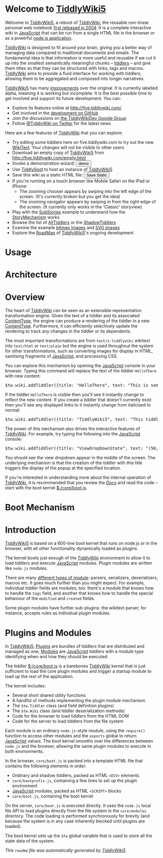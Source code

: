 <h1> Welcome to <a class='tw-tiddlylink tw-tiddlylink-internal tw-tiddlylink-missing' href='TiddlyWiki5'>TiddlyWiki5</a></h1><div class='tw-tiddler-frame'><p>Welcome to <a class='tw-tiddlylink tw-tiddlylink-internal tw-tiddlylink-missing' href='TiddlyWiki5'>TiddlyWiki5</a>, a reboot of <a class='tw-tiddlylink tw-tiddlylink-internal tw-tiddlylink-resolves' href='TiddlyWiki'>TiddlyWiki</a>, the reusable non-linear personal web notebook <a class='tw-tiddlylink tw-tiddlylink-internal tw-tiddlylink-resolves' href='History'>first released in 2004</a>. It is a complete interactive wiki in <a class='tw-tiddlylink tw-tiddlylink-internal tw-tiddlylink-missing' href='JavaScript'>JavaScript</a> that can be run from a single HTML file in the browser or as a powerful <a class='tw-tiddlylink tw-tiddlylink-internal tw-tiddlylink-resolves' href='node.js'>node.js application</a>.</p><p><a class='tw-tiddlylink tw-tiddlylink-internal tw-tiddlylink-resolves' href='TiddlyWiki'>TiddlyWiki</a> is designed to fit around your brain, giving you a better way of managing data compared to traditional documents and emails. The fundamental idea is that information is more useful and reusable if we cut it up into the smallest semantically meaningful chunks &ndash; <a class='tw-tiddlylink tw-tiddlylink-internal tw-tiddlylink-resolves' href='Tiddlers'>tiddlers</a> &ndash; and give them titles so that they can be structured with links, tags and macros.  <a class='tw-tiddlylink tw-tiddlylink-internal tw-tiddlylink-resolves' href='TiddlyWiki'>TiddlyWiki</a> aims to provide a fluid interface for working with tiddlers, allowing them to be aggregated and composed into longer narratives.</p><p><a class='tw-tiddlylink tw-tiddlylink-internal tw-tiddlylink-missing' href='TiddlyWiki5'>TiddlyWiki5</a> has many <a class='tw-tiddlylink tw-tiddlylink-internal tw-tiddlylink-resolves' href='Improvements'>improvements</a> over the original. It is currently labelled alpha, meaning it is working but incomplete. It is the best possible time to get involved and support its future development. You can:</p><ul><li> Explore its features online at <a class='tw-tiddlylink tw-tiddlylink-external' href='http://five.tiddlywiki.com/'>http://five.tiddlywiki.com/</a></li><li> Get involved in the <a class='tw-tiddlylink tw-tiddlylink-external' href='https://github.com/Jermolene/TiddlyWiki5'>development on GitHub</a></li><li> Join the discussions on <a class='tw-tiddlylink tw-tiddlylink-external' href='http://groups.google.com/group/TiddlyWikiDev'>the TiddlyWikiDev Google Group</a></li><li> Follow <a class='tw-tiddlylink tw-tiddlylink-external' href='http://twitter.com/#!/TiddlyWiki'>@TiddlyWiki on Twitter</a> for the latest news</li></ul><div class='tw-reveal' style='display:block;'><div class='tw-tiddler-frame'><p>Here are a few features of <a class='tw-tiddlylink tw-tiddlylink-internal tw-tiddlylink-resolves' href='TiddlyWiki'>TiddlyWiki</a> that you can explore:</p><ul><li> Try editing some tiddlers here on five.tiddlywiki.com to try out the new <a class='tw-tiddlylink tw-tiddlylink-internal tw-tiddlylink-resolves' href='WikiText'>WikiText</a>. Your changes will not be visible to other users</li><li> Download an empty copy of <a class='tw-tiddlylink tw-tiddlylink-internal tw-tiddlylink-missing' href='TiddlyWiki5'>TiddlyWiki5</a> from <a class='tw-tiddlylink tw-tiddlylink-external' href='http://five.tiddlywiki.com/empty.html'>http://five.tiddlywiki.com/empty.html</a></li><li> Invoke a demonstration wizard: <button class='btn btn-inverse'>demo</button></li><li> Use <a class='tw-tiddlylink tw-tiddlylink-internal tw-tiddlylink-resolves' href='TiddlySpot'>TiddlySpot</a> to host an instance of <a class='tw-tiddlylink tw-tiddlylink-internal tw-tiddlylink-missing' href='TiddlyWiki5'>TiddlyWiki5</a></li><li> Save this wiki as a static HTML file: <button class='btn'>Save Static</button></li><li> If you're running on a touch browser like Mobile Safari on the iPad or iPhone:<ul><li> The zooming chooser appears by swiping into the left edge of the screen. (It's currently broken but you get the idea)</li><li> The zooming navigator appears by swiping in from the right edge of the screen. (It currently only works in the 'Classic' storyview)</li></ul></li><li> Play with the <a class='tw-tiddlylink tw-tiddlylink-internal tw-tiddlylink-resolves' href='SubStories'>SubStories</a> example to understand how the <a class='tw-tiddlylink tw-tiddlylink-internal tw-tiddlylink-missing' href='StoryMechanism'>StoryMechanism</a> works</li><li> Browse the list of <a class='tw-tiddlylink tw-tiddlylink-internal tw-tiddlylink-resolves' href='AllTiddlers'>AllTiddlers</a> or the <a class='tw-tiddlylink tw-tiddlylink-internal tw-tiddlylink-resolves' href='ShadowTiddlers'>ShadowTiddlers</a></li><li> Examine the example <a class='tw-tiddlylink tw-tiddlylink-internal tw-tiddlylink-resolves' href='Motovun%20Jack.jpg'>bitmap images</a> and <a class='tw-tiddlylink tw-tiddlylink-internal tw-tiddlylink-resolves' href='Motovun%20Jack.svg'>SVG images</a></li><li> Explore the <a class='tw-tiddlylink tw-tiddlylink-internal tw-tiddlylink-resolves' href='RoadMap'>RoadMap</a> of <a class='tw-tiddlylink tw-tiddlylink-internal tw-tiddlylink-missing' href='TiddlyWiki5'>TiddlyWiki5</a>'s ongoing development</li></ul></div></div></div><h1> Usage</h1><div class='tw-tiddler-frame tw-tiddler-missing'></div><h1> Architecture</h1><div class='tw-tiddler-frame'><h1> Overview</h1><p>The heart of <a class='tw-tiddlylink tw-tiddlylink-internal tw-tiddlylink-resolves' href='TiddlyWiki'>TiddlyWiki</a> can be seen as an extensible representation transformation engine. Given the text of a tiddler and its associated <a class='tw-tiddlylink tw-tiddlylink-internal tw-tiddlylink-missing' href='ContentType'>ContentType</a>, the engine can produce a rendering of the tiddler in a new <a class='tw-tiddlylink tw-tiddlylink-internal tw-tiddlylink-missing' href='ContentType'>ContentType</a>. Furthermore, it can efficiently selectively update the rendering to track any changes in the tiddler or its dependents.</p><p>The most important transformations are from <code>text/x-tiddlywiki</code> wikitext into <code>text/html</code> or <code>text/plain</code> but the engine is used throughout the system for other transformations, such as converting images for display in HTML, sanitising fragments of <a class='tw-tiddlylink tw-tiddlylink-internal tw-tiddlylink-missing' href='JavaScript'>JavaScript</a>, and processing CSS.</p><p>You can explore this mechanism by opening the <a class='tw-tiddlylink tw-tiddlylink-internal tw-tiddlylink-missing' href='JavaScript'>JavaScript</a> console in your browser. Typing this command will replace the text of the tiddler <code>HelloThere</code> with new content:</p><pre>$tw.wiki.addTiddler({title: &quot;HelloThere&quot;, text: &quot;This is some new content&quot;});</pre><p>If the tiddler <code>HelloThere</code> is visible then you'll see it instantly change to reflect the new content. If you create a tiddler that doesn't currently exist then you'll see any displayed links to it instantly change from italicised to normal:</p><pre>$tw.wiki.addTiddler({title: &quot;TiddlyWiki5&quot;, text: &quot;This tiddler now exists&quot;});</pre><p>The power of this mechanism also drives the interactive features of <a class='tw-tiddlylink tw-tiddlylink-internal tw-tiddlylink-resolves' href='TiddlyWiki'>TiddlyWiki</a>. For example, try typing the following into the <a class='tw-tiddlylink tw-tiddlylink-internal tw-tiddlylink-missing' href='JavaScript'>JavaScript</a> console:</p><pre>$tw.wiki.addTiddler({title: &quot;ViewDropDownState&quot;, text: &quot;(50,50,200,200)&quot;});</pre><p>You should see the view dropdown appear in the middle of the screen. The underlying mechanism is that the creation of the tiddler with this title triggers the display of the popup at the specified location.</p><p>If you're interested in understanding more about the internal operation of <a class='tw-tiddlylink tw-tiddlylink-internal tw-tiddlylink-resolves' href='TiddlyWiki'>TiddlyWiki</a>, it is recommended that you review the <a class='tw-tiddlylink tw-tiddlylink-internal tw-tiddlylink-resolves' href='Docs'>Docs</a> and read the code &ndash; start with the boot kernel <a class='tw-tiddlylink tw-tiddlylink-internal tw-tiddlylink-resolves' href='%24%3A%2Fcore%2Fboot.js'>$:/core/boot.js</a>.
</p></div><h1> Boot Mechanism</h1><div class='tw-tiddler-frame'><h1>Introduction</h1><p><a class='tw-tiddlylink tw-tiddlylink-internal tw-tiddlylink-missing' href='TiddlyWiki5'>TiddlyWiki5</a> is based on a 600-line boot kernel that runs on node.js or in the browser, with all other functionality dynamically loaded as plugins.</p><p>The kernel boots just enough of the <a class='tw-tiddlylink tw-tiddlylink-internal tw-tiddlylink-resolves' href='TiddlyWiki'>TiddlyWiki</a> environment to allow it to load tiddlers and execute <a class='tw-tiddlylink tw-tiddlylink-internal tw-tiddlylink-missing' href='JavaScript'>JavaScript</a> modules. Plugin modules are written like <code>node.js</code> modules.</p><p>There are many <a class='tw-tiddlylink tw-tiddlylink-internal tw-tiddlylink-resolves' href='ModuleType'>different types of module</a>: parsers, serializers, deserializers, macros etc. It goes much further than you might expect. For example, individual tiddler fields are modules, too: there's a module that knows how to handle the <code>tags</code> field, and another that knows how to handle the special behaviour of the <code>modified</code> and <code>created</code> fields.</p><p>Some plugin modules have further sub-plugins: the wikitext parser, for instance, accepts rules as individual plugin modules.</p><h1>Plugins and Modules</h1><p>In <a class='tw-tiddlylink tw-tiddlylink-internal tw-tiddlylink-missing' href='TiddlyWiki5'>TiddlyWiki5</a>, <a class='tw-tiddlylink tw-tiddlylink-internal tw-tiddlylink-resolves' href='Plugins'>Plugins</a> are bundles of tiddlers that are distributed and managed as one; <a class='tw-tiddlylink tw-tiddlylink-internal tw-tiddlylink-resolves' href='Modules'>Modules</a> are <a class='tw-tiddlylink tw-tiddlylink-internal tw-tiddlylink-missing' href='JavaScript'>JavaScript</a> tiddlers with a module type identifying when and how they should be executed.</p><p>The tiddler <a class='tw-tiddlylink tw-tiddlylink-internal tw-tiddlylink-resolves' href='%24%3A%2Fcore%2Fboot.js'>$:/core/boot.js</a> is a barebones <a class='tw-tiddlylink tw-tiddlylink-internal tw-tiddlylink-resolves' href='TiddlyWiki'>TiddlyWiki</a> kernel that is just sufficient to load the core plugin modules and trigger a startup module to load up the rest of the application.</p><p>The kernel includes:</p><ul><li> Several short shared utility functions</li><li> A handful of methods implementing the plugin module mechanism</li><li> The <code>$tw.Tiddler</code> class (and field definition plugins)</li><li> The <code>$tw.Wiki</code> class (and tiddler deserialization methods)</li><li> Code for the browser to load tiddlers from the HTML DOM</li><li> Code for the server to load tiddlers from the file system</li></ul><p>Each module is an ordinary <code>node.js</code>-style module, using the <code>require()</code> function to access other modules and the <code>exports</code> global to return <a class='tw-tiddlylink tw-tiddlylink-internal tw-tiddlylink-missing' href='JavaScript'>JavaScript</a> values. The boot kernel smooths over the differences between <code>node.js</code> and the browser, allowing the same plugin modules to execute in both environments.</p><p>In the browser, <code>core/boot.js</code> is packed into a template HTML file that contains the following elements in order:</p><ul><li> Ordinary and shadow tiddlers, packed as HTML <code>&lt;DIV&gt;</code> elements</li><li> <code>core/bootprefix.js</code>, containing a few lines to set up the plugin environment</li><li> <a class='tw-tiddlylink tw-tiddlylink-internal tw-tiddlylink-missing' href='JavaScript'>JavaScript</a> modules, packed as HTML <code>&lt;SCRIPT&gt;</code> blocks</li><li> <code>core/boot.js</code>, containing the boot kernel</li></ul><p>On the server, <code>core/boot.js</code> is executed directly. It uses the <code>node.js</code> local file API to load plugins directly from the file system in the <code>core/modules</code> directory. The code loading is performed synchronously for brevity (and because the system is in any case inherently blocked until plugins are loaded).</p><p>The boot kernel sets up the <code>$tw</code> global variable that is used to store all the state data of the system.
</p></div><p><em>This <code>readme</code> file was automatically generated by <a class='tw-tiddlylink tw-tiddlylink-internal tw-tiddlylink-missing' href='TiddlyWiki5'>TiddlyWiki5</a></em>
</p>